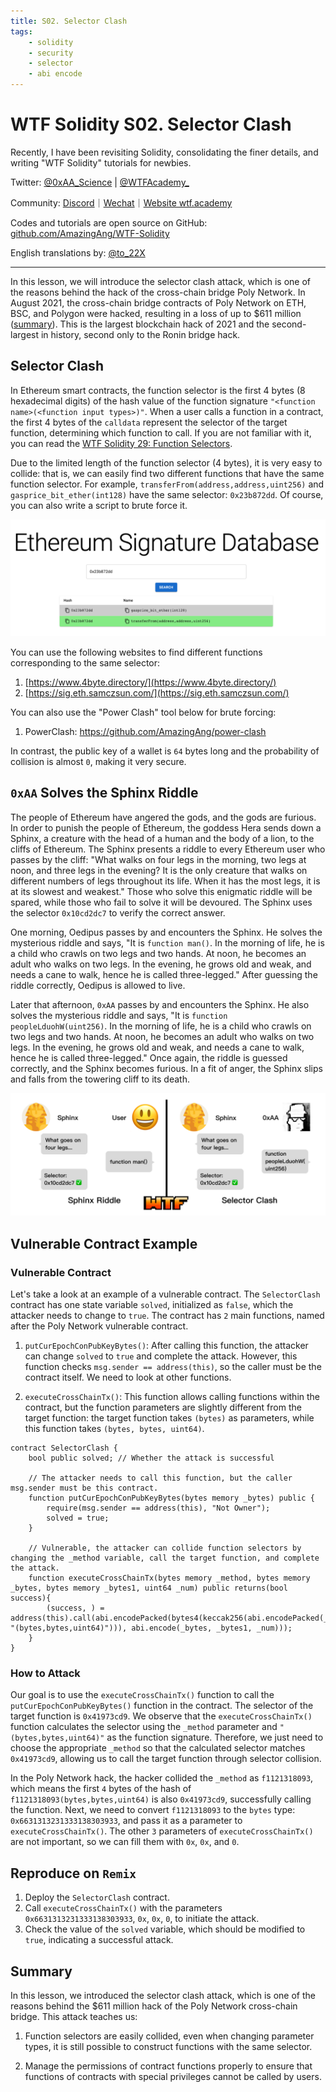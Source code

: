 ```yaml
---
title: S02. Selector Clash
tags:
    - solidity
    - security
    - selector
    - abi encode
---
```


# WTF Solidity S02. Selector Clash

Recently, I have been revisiting Solidity, consolidating the finer details, and writing "WTF Solidity" tutorials for newbies. 

Twitter: [@0xAA_Science](https://twitter.com/0xAA_Science) | [@WTFAcademy_](https://twitter.com/WTFAcademy_)

Community: [Discord](https://discord.gg/5akcruXrsk)｜[Wechat](https://docs.google.com/forms/d/e/1FAIpQLSe4KGT8Sh6sJ7hedQRuIYirOoZK_85miz3dw7vA1-YjodgJ-A/viewform?usp=sf_link)｜[Website wtf.academy](https://wtf.academy)

Codes and tutorials are open source on GitHub: [github.com/AmazingAng/WTF-Solidity](https://github.com/AmazingAng/WTF-Solidity)

English translations by: [@to_22X](https://twitter.com/to_22X)

-----

In this lesson, we will introduce the selector clash attack, which is one of the reasons behind the hack of the cross-chain bridge Poly Network. In August 2021, the cross-chain bridge contracts of Poly Network on ETH, BSC, and Polygon were hacked, resulting in a loss of up to $611 million ([summary](https://rekt.news/zh/polynetwork-rekt/)). This is the largest blockchain hack of 2021 and the second-largest in history, second only to the Ronin bridge hack.

## Selector Clash

In Ethereum smart contracts, the function selector is the first 4 bytes (8 hexadecimal digits) of the hash value of the function signature `"<function name>(<function input types>)"`. When a user calls a function in a contract, the first 4 bytes of the `calldata` represent the selector of the target function, determining which function to call. If you are not familiar with it, you can read the [WTF Solidity 29: Function Selectors](https://github.com/AmazingAng/WTF-Solidity/blob/main/Languages/en/29_Selector_en/readme.md).

Due to the limited length of the function selector (4 bytes), it is very easy to collide: that is, we can easily find two different functions that have the same function selector. For example, `transferFrom(address,address,uint256)` and `gasprice_bit_ether(int128)` have the same selector: `0x23b872dd`. Of course, you can also write a script to brute force it.

![](./img/S02-1.png)

You can use the following websites to find different functions corresponding to the same selector:

1. [https://www.4byte.directory/](https://www.4byte.directory/)
2. [https://sig.eth.samczsun.com/](https://sig.eth.samczsun.com/)

You can also use the "Power Clash" tool below for brute forcing:

1. PowerClash: https://github.com/AmazingAng/power-clash

In contrast, the public key of a wallet is `64` bytes long and the probability of collision is almost `0`, making it very secure.

## `0xAA` Solves the Sphinx Riddle

The people of Ethereum have angered the gods, and the gods are furious. In order to punish the people of Ethereum, the goddess Hera sends down a Sphinx, a creature with the head of a human and the body of a lion, to the cliffs of Ethereum. The Sphinx presents a riddle to every Ethereum user who passes by the cliff: "What walks on four legs in the morning, two legs at noon, and three legs in the evening? It is the only creature that walks on different numbers of legs throughout its life. When it has the most legs, it is at its slowest and weakest." Those who solve this enigmatic riddle will be spared, while those who fail to solve it will be devoured. The Sphinx uses the selector `0x10cd2dc7` to verify the correct answer.

One morning, Oedipus passes by and encounters the Sphinx. He solves the mysterious riddle and says, "It is `function man()`. In the morning of life, he is a child who crawls on two legs and two hands. At noon, he becomes an adult who walks on two legs. In the evening, he grows old and weak, and needs a cane to walk, hence he is called three-legged." After guessing the riddle correctly, Oedipus is allowed to live.

Later that afternoon, `0xAA` passes by and encounters the Sphinx. He also solves the mysterious riddle and says, "It is `function peopleLduohW(uint256)`. In the morning of life, he is a child who crawls on two legs and two hands. At noon, he becomes an adult who walks on two legs. In the evening, he grows old and weak, and needs a cane to walk, hence he is called three-legged." Once again, the riddle is guessed correctly, and the Sphinx becomes furious. In a fit of anger, the Sphinx slips and falls from the towering cliff to its death.

![](./img/S02-2.png)


## Vulnerable Contract Example

### Vulnerable Contract

Let's take a look at an example of a vulnerable contract. The `SelectorClash` contract has one state variable `solved`, initialized as `false`, which the attacker needs to change to `true`. The contract has `2` main functions, named after the Poly Network vulnerable contract.

1. `putCurEpochConPubKeyBytes()`: After calling this function, the attacker can change `solved` to `true` and complete the attack. However, this function checks `msg.sender == address(this)`, so the caller must be the contract itself. We need to look at other functions.

2. `executeCrossChainTx()`: This function allows calling functions within the contract, but the function parameters are slightly different from the target function: the target function takes `(bytes)` as parameters, while this function takes `(bytes, bytes, uint64)`.

```solidity
contract SelectorClash {
    bool public solved; // Whether the attack is successful

    // The attacker needs to call this function, but the caller msg.sender must be this contract.
    function putCurEpochConPubKeyBytes(bytes memory _bytes) public {
        require(msg.sender == address(this), "Not Owner");
        solved = true;
    }

    // Vulnerable, the attacker can collide function selectors by changing the _method variable, call the target function, and complete the attack.
    function executeCrossChainTx(bytes memory _method, bytes memory _bytes, bytes memory _bytes1, uint64 _num) public returns(bool success){
        (success, ) = address(this).call(abi.encodePacked(bytes4(keccak256(abi.encodePacked(_method, "(bytes,bytes,uint64)"))), abi.encode(_bytes, _bytes1, _num)));
    }
}
```

### How to Attack

Our goal is to use the `executeCrossChainTx()` function to call the `putCurEpochConPubKeyBytes()` function in the contract. The selector of the target function is `0x41973cd9`. We observe that the `executeCrossChainTx()` function calculates the selector using the `_method` parameter and `"(bytes,bytes,uint64)"` as the function signature. Therefore, we just need to choose the appropriate `_method` so that the calculated selector matches `0x41973cd9`, allowing us to call the target function through selector collision.

In the Poly Network hack, the hacker collided the `_method` as `f1121318093`, which means the first `4` bytes of the hash of `f1121318093(bytes,bytes,uint64)` is also `0x41973cd9`, successfully calling the function. Next, we need to convert `f1121318093` to the `bytes` type: `0x6631313231333138303933`, and pass it as a parameter to `executeCrossChainTx()`. The other `3` parameters of `executeCrossChainTx()` are not important, so we can fill them with `0x`, `0x`, and `0`.

## Reproduce on `Remix`

1. Deploy the `SelectorClash` contract.
2. Call `executeCrossChainTx()` with the parameters `0x6631313231333138303933`, `0x`, `0x`, `0`, to initiate the attack.
3. Check the value of the `solved` variable, which should be modified to `true`, indicating a successful attack.

## Summary

In this lesson, we introduced the selector clash attack, which is one of the reasons behind the $611 million hack of the Poly Network cross-chain bridge. This attack teaches us:

1. Function selectors are easily collided, even when changing parameter types, it is still possible to construct functions with the same selector.

2. Manage the permissions of contract functions properly to ensure that functions of contracts with special privileges cannot be called by users.
